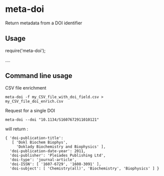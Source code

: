 # meta-doi
Return metadata from a DOI identifier

## Usage

require('meta-doi');

....

## Command line usage
CSV file enrichment
```shell
meta-doi -f my_CSV_file_with_doi_field.csv > my_CSV_file_doi_enrich.csv
```

Request for a single DOI
```shell
meta-doi --doi "10.1134/S1607672911010121"
```
will return :
```shell
{ 'doi-publication-title': 
   [ 'Dokl Biochem Biophys',
     'Doklady Biochemistry and Biophysics' ],
  'doi-publication-date-year': 2011,
  'doi-publisher': 'Pleiades Publishing Ltd',
  'doi-type': 'journal-article',
  'doi-ISSN': [ '1607-6729', '1608-3091' ],
  'doi-subject': [ 'Chemistry(all)', 'Biochemistry', 'Biophysics' ] }
```





